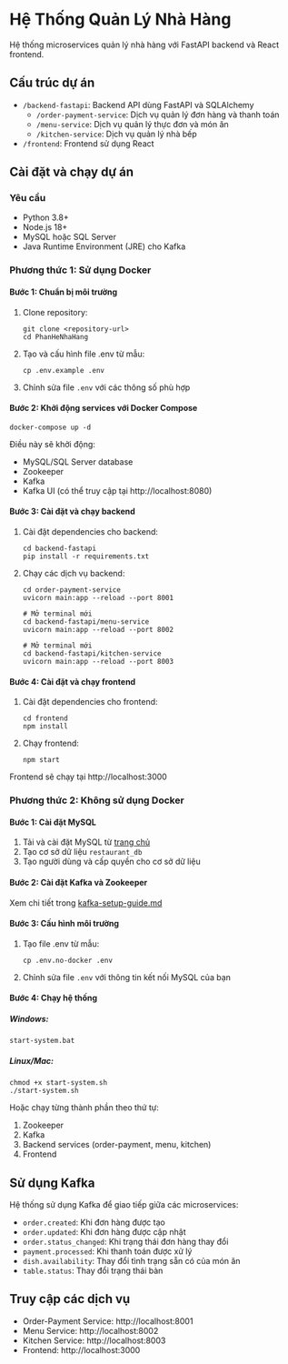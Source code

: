 # Hệ Thống Quản Lý Nhà Hàng

Hệ thống microservices quản lý nhà hàng với FastAPI backend và React frontend.

## Cấu trúc dự án

- `/backend-fastapi`: Backend API dùng FastAPI và SQLAlchemy
  - `/order-payment-service`: Dịch vụ quản lý đơn hàng và thanh toán
  - `/menu-service`: Dịch vụ quản lý thực đơn và món ăn
  - `/kitchen-service`: Dịch vụ quản lý nhà bếp
- `/frontend`: Frontend sử dụng React

## Cài đặt và chạy dự án

### Yêu cầu

- Python 3.8+
- Node.js 18+
- MySQL hoặc SQL Server
- Java Runtime Environment (JRE) cho Kafka

### Phương thức 1: Sử dụng Docker

#### Bước 1: Chuẩn bị môi trường

1. Clone repository:
   ```
   git clone <repository-url>
   cd PhanHeNhaHang
   ```

2. Tạo và cấu hình file .env từ mẫu:
   ```
   cp .env.example .env
   ```

3. Chỉnh sửa file `.env` với các thông số phù hợp

#### Bước 2: Khởi động services với Docker Compose

```
docker-compose up -d
```

Điều này sẽ khởi động:
- MySQL/SQL Server database
- Zookeeper
- Kafka
- Kafka UI (có thể truy cập tại http://localhost:8080)

#### Bước 3: Cài đặt và chạy backend

1. Cài đặt dependencies cho backend:
   ```
   cd backend-fastapi
   pip install -r requirements.txt
   ```

2. Chạy các dịch vụ backend:
   ```
   cd order-payment-service
   uvicorn main:app --reload --port 8001
   
   # Mở terminal mới
   cd backend-fastapi/menu-service
   uvicorn main:app --reload --port 8002
   
   # Mở terminal mới
   cd backend-fastapi/kitchen-service
   uvicorn main:app --reload --port 8003
   ```

#### Bước 4: Cài đặt và chạy frontend

1. Cài đặt dependencies cho frontend:
   ```
   cd frontend
   npm install
   ```

2. Chạy frontend:
   ```
   npm start
   ```

Frontend sẽ chạy tại http://localhost:3000

### Phương thức 2: Không sử dụng Docker

#### Bước 1: Cài đặt MySQL

1. Tải và cài đặt MySQL từ [trang chủ](https://dev.mysql.com/downloads/mysql/)
2. Tạo cơ sở dữ liệu `restaurant_db`
3. Tạo người dùng và cấp quyền cho cơ sở dữ liệu

#### Bước 2: Cài đặt Kafka và Zookeeper

Xem chi tiết trong [kafka-setup-guide.md](./kafka-setup-guide.md)

#### Bước 3: Cấu hình môi trường

1. Tạo file .env từ mẫu:
   ```
   cp .env.no-docker .env
   ```
2. Chỉnh sửa file `.env` với thông tin kết nối MySQL của bạn

#### Bước 4: Chạy hệ thống

##### Windows:
```
start-system.bat
```

##### Linux/Mac:
```
chmod +x start-system.sh
./start-system.sh
```

Hoặc chạy từng thành phần theo thứ tự:
1. Zookeeper
2. Kafka
3. Backend services (order-payment, menu, kitchen)
4. Frontend

## Sử dụng Kafka

Hệ thống sử dụng Kafka để giao tiếp giữa các microservices:

- `order.created`: Khi đơn hàng được tạo
- `order.updated`: Khi đơn hàng được cập nhật
- `order.status_changed`: Khi trạng thái đơn hàng thay đổi
- `payment.processed`: Khi thanh toán được xử lý
- `dish.availability`: Thay đổi tình trạng sẵn có của món ăn
- `table.status`: Thay đổi trạng thái bàn

## Truy cập các dịch vụ

- Order-Payment Service: http://localhost:8001
- Menu Service: http://localhost:8002
- Kitchen Service: http://localhost:8003
- Frontend: http://localhost:3000
